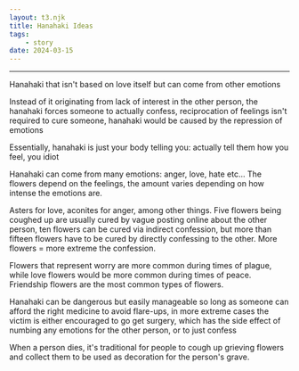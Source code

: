 ```yaml
---
layout: t3.njk
title: Hanahaki Ideas
tags:
    - story
date: 2024-03-15
---
```


---

Hanahaki that isn't based on love itself but can come from other emotions

Instead of it originating from lack of interest in the other person, the hanahaki forces someone to actually confess, reciprocation of feelings isn't required to cure someone, hanahaki would be caused by the repression of emotions

Essentially, hanahaki is just your body telling you: actually tell them how you feel, you idiot

Hanahaki can come from many emotions: anger, love, hate etc... The flowers depend on the feelings, the amount varies depending on how intense the emotions are.

Asters for love, aconites for anger, among other things. Five flowers being coughed up are usually cured by vague posting online about the other person, ten flowers can be cured via indirect confession, but more than fifteen flowers have to be cured by directly confessing to the other. More flowers = more extreme the confession.

Flowers that represent worry are more common during times of plague, while love flowers would be more common during times of peace. Friendship flowers are the most common types of flowers.

Hanahaki can be dangerous but easily manageable so long as someone can afford the right medicine to avoid flare-ups, in more extreme cases the victim is either encouraged to go get surgery, which has the side effect of numbing any emotions for the other person, or to just confess

When a person dies, it's traditional for people to cough up grieving flowers and collect them to be used as decoration for the person's grave.